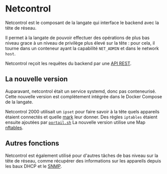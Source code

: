 # Netcontrol

Netcontrol est le composant de la langate qui interface le backend avec la tête de réseau.

Il permet à la langate de pouvoir effectuer des opérations de plus bas niveau grace à un niveau de privilège plus élevé sur la tête : pour cela, il tourne dans un conteneur ayant la capabilité `NET_ADMIN` et dans le network `host`.

Netcontrol reçoit les requêtes du backend par une [API REST](api.md).

## La nouvelle version

Auparavant, netcontrol était un service systemd, donc pas conteneurisé. Cette nouvelle version est complètement intégrée dans le Docker Compose de la langate.

Netcontrol 2000 utilisait un `ipset` pour faire savoir à la tête quels appareils étaient connectés et quelle [mark](marks.md) leur donner. Des règles `iptables` étaient ensuite ajoutées par [`portail.sh`](https://github.com/InsaLan/scripts-reseau/blob/ifupdown-iptables/portail.sh) La nouvelle version utilise une Map [nftables](nftables.md).

## Autres fonctions

Netcontrol est également utilisé pour d'autres tâches de bas niveau sur la tête de réseau, comme récupérer des informations sur les appareils depuis les baux DHCP et le [SNMP](snmp.md).